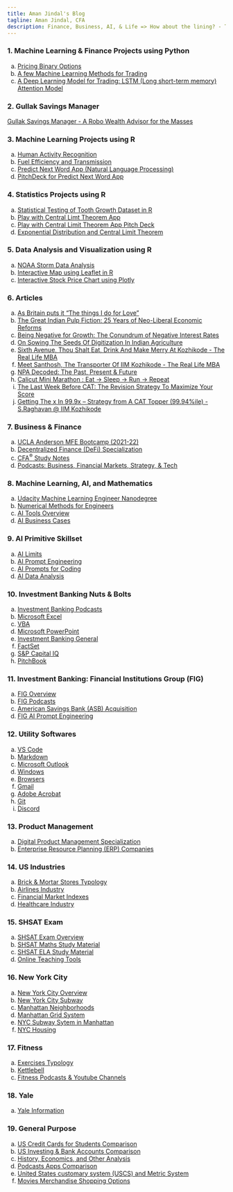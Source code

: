 ```yaml
---
title: Aman Jindal's Blog
tagline: Aman Jindal, CFA
description: Finance, Business, AI, & Life => How about the lining? - Tactical!  
---
```


### 1. Machine Learning & Finance Projects using Python

<ol type="a">
<li>
<a href= 'https://hbk91.github.io/ML_DS_Finance_Python/Pricing_Binary_Options/Pricing_Binary_Options.html' target='_blank'>
Pricing Binary Options</a>
</li>
<li>
<a href= 'https://hbk91.github.io/ML_DS_Finance_Python/ML_Methods_For_Trading/ML_Methods_For_Trading.html' target='_blank'>
A few Machine Learning Methods for Trading</a>
</li>  
<li>
<a href= 'https://hbk91.github.io/ML_DS_Finance_Python/LSTM_Attention_DeepLearning_Trading/LSTM_Attention_DeepLearning_Trading.html' target='_blank'>
A Deep Learning Model for Trading: LSTM (Long short-term memory) Attention Model</a>
</li>  
</ol>

### 2. Gullak Savings Manager
<a href= 'https://hbk91.github.io/DigitalProductManagement_Prof_AlexCowan_UVADarden/Gullak_Savings_Manager/Gullak_Savings_Manager_Product_Idea.html' target='_blank'>Gullak Savings Manager - A Robo Wealth Advisor for the Masses</a>

### 3. Machine Learning Projects using R

<ol type="a">
<li>
<a href= 'https://hbk91.github.io/JHU_Coursera_Course8_Project' target='_blank'>
Human Activity Recognition </a>
</li>
<li>
<a href= 'https://hbk91.github.io/JHU_Coursera_Course7_Project' target='_blank'>
Fuel Efficiency and Transmission </a>
</li>
<li>
<a href= 'https://hbk91.shinyapps.io/Predict_Next_Word/' target='_blank'>
Predict Next Word App (Natural Language Processing) </a>
</li>
<li>
<a href= 'https://rpubs.com/hbk91/Predict_Next_Word_PitchDeck' target='_blank'>
PitchDeck for Predict Next Word App </a>
</li>
</ol>

### 4. Statistics Projects using R

<ol type="a">
<li>
<a href= 'https://rpubs.com/hbk91/toothgrowth_analysis' target='_blank'>
Statistical Testing of Tooth Growth Dataset in R </a>
</li>
<li>
<a href= 'https://hbk91.shinyapps.io/Play_with_CLT' target='_blank'>
Play with Central Limt Theorem App </a>
</li>
<li>
<a href= 'https://hbk91.github.io/JHU_Coursera_Course9_Project/Play_with_CLT_PitchDeck.html' target='_blank'>
Play with Central Limit Theorem App Pitch Deck </a>
</li>
<li>
<a href= 'https://rpubs.com/hbk91/expdistribution_CLT' target='_blank'>
Exponential Distribution and Central Limit Theorem </a>
</li>
</ol>

### 5. Data Analysis and Visualization using R

<ol type="a">
<li>
<a href= 'https://rpubs.com/hbk91/NOAA_Storm_Data_Analysis' target='_blank'>
NOAA Storm Data Analysis </a>
</li>
<li>
<a href= 'https://hbk91.github.io/JHU_Coursera_Course9_Project/Using_Leaflet.html' target='_blank'>
Interactive Map using Leaflet in R </a>
</li>
<li>
<a href= 'https://hbk91.github.io/JHU_Coursera_Course9_Project/Plotly_Presentation.html' target='_blank'>
Interactive Stock Price Chart using Plotly </a>
</li>
</ol>

### 6. Articles

<ol type="a">
<li>
<a href= 'https://www.linkedin.com/pulse/britain-puts-things-i-do-love-aman-jindal/' target='_blank'>
As Britain puts it “The things I do for Love” </a>
</li>
<li>
<a href= 'https://www.linkedin.com/pulse/great-indian-pulp-fiction-25-years-neo-liberal-economic-aman-jindal/' target='_blank'>
The Great Indian Pulp Fiction: 25 Years of Neo-Liberal Economic Reforms
</a>
</li>
<li>
<a href= 'https://www.linkedin.com/pulse/being-negative-growth-conundrum-interest-rates-aman-jindal/' target='_blank'>
Being Negative for Growth: The Conundrum of Negative Interest Rates </a>
</li>
<li>
<a href= 'https://www.linkedin.com/pulse/sowing-seeds-digitization-indian-agriculture-aman-jindal/' target='_blank'>
On Sowing The Seeds Of Digitization In Indian Agriculture </a>
</li>
<li>
<a href= 'https://insideiim.com/sixth-avenue-thou-shalt-eat-drink-and-make-merry-at-kozhikode-the-real-life-mba' target='_blank'>
Sixth Avenue, Thou Shalt Eat, Drink And Make Merry At Kozhikode - The
Real Life MBA </a>
</li>
<li>
<a href= 'https://insideiim.com/meet-santhosh-the-transporter-of-iim-kozhikode-the-real-life-mba' target='_blank'>
Meet Santhosh, The Transporter Of IIM Kozhikode - The Real Life MBA </a>
</li>
<li>
<a href= 'https://insideiim.com/npa-decoded-the-past-present-future' target='_blank'>
NPA Decoded: The Past, Present & Future </a>
</li>
<li>
<a href= 'https://insideiim.com/calicut-mini-marathon-eat-sleep-run-repeat' target='_blank'>
Calicut Mini Marathon : Eat -> Sleep -> Run -> Repeat </a>
</li>
<li>
<a href= 'https://insideiim.com/the-last-week-before-cat-the-revision-strategy-to-maximize-your-score' target='_blank'>
The Last Week Before CAT: The Revision Strategy To Maximize Your Score
</a>
</li>
<li>
<a href= 'https://insideiim.com/getting-the-x-in-99-9x-strategy-for-next-three-months-from-a-cat-topper-99-94ile-s-raghavan-from-iim-kozhikode' target='_blank'>
Getting The x In 99.9x – Strategy from A CAT Topper (99.94%ile) -
S.Raghavan @ IIM Kozhikode </a>
</li>
</ol>

### 7. Business & Finance

<ol type="a">
  
<li>
<a href= 'https://hbk91.github.io/UCLA_MFE_2021-22_BootCamp_Group23' target='_blank'>
UCLA Anderson MFE Bootcamp (2021-22) </a>
</li>
<li>
<a href= 'https://hbk91.github.io/2021StudyNotes/Coursera/DeFi_Specialization.html' target='_blank'>
Decentralized Finance (DeFi) Specialization</a>
</li>
<li>
<a href= 'https://hbk91.github.io/2021StudyNotes/StudyCFA.html' target='_blank'>
CFA<sup>&reg;</sup> Study Notes</a>
</li>
<li>
<a href= 'https://hbk91.github.io/2021StudyNotes/Business_Podcasts.html' target='_blank'>
Podcasts: Business, Financial Markets, Strategy, & Tech </a>
</li>
</ol>

### 8. Machine Learning, AI, and Mathematics

<ol type="a">
<li>
<a href= 'https://hbk91.github.io/2021StudyNotes/Udacity_MLEngineer.html' target='_blank'>
Udacity Machine Learning Engineer Nanodegree </a>
</li>
<li>
<a href= 'https://hbk91.github.io/2021StudyNotes/Coursera/NumericalMethods_HKUST.html' target='_blank'>
Numerical Methods for Engineers </a>
</li>
<li>
<a href= 'https://hbk91.github.io/2021StudyNotes/AI_Tools.html' target='_blank'>
AI Tools Overview </a>
</li>
<li>
<a href= 'https://hbk91.github.io/2021StudyNotes/AI_Business_Cases.html' target='_blank'>
AI Business Cases </a>
</li>
</ol>

### 9. AI Primitive Skillset

<ol type="a">
<li>
<a href= 'https://hbk91.github.io/2021StudyNotes/AI_Limits.html' target='_blank'>
AI Limits </a>
</li>
<li>
<a href= 'https://hbk91.github.io/2021StudyNotes/AI_Prompt_Engineering.html' target='_blank'>
AI Prompt Engineering </a>
</li>
<li>
<a href= 'https://hbk91.github.io/2021StudyNotes/AI_Prompts_Coding.html' target='_blank'>
AI Prompts for  Coding </a>
</li>
<li>
<a href= 'https://hbk91.github.io/2021StudyNotes/AI_Data_Analysis.html' target='_blank'>
AI Data Analysis </a>
</li>
</ol>


### 10. Investment Banking Nuts & Bolts

<ol type="a">
<li>
<a href= 'https://hbk91.github.io/2021StudyNotes/IB_Podcasts.html' target='_blank'>
Investment Banking Podcasts </a>  
</li>
<li>
<a href= 'https://hbk91.github.io/2021StudyNotes/Microsoft_Excel.html' target='_blank'>
Microsoft Excel </a>  
</li>
<li>
<a href= 'https://hbk91.github.io/2021StudyNotes/VBA.html' target='_blank'>
VBA </a>  
</li>
<li>
<a href= 'https://hbk91.github.io/2021StudyNotes/Microsoft_PPT.html' target='_blank'>
Microsoft PowerPoint </a>  
</li>
<li>
<a href= 'https://hbk91.github.io/2021StudyNotes/IB_General.html' target='_blank'>
Investment Banking General </a>  
</li>
<li>
<a href= 'https://hbk91.github.io/2021StudyNotes/FactSet.html' target='_blank'>
FactSet </a>  
</li>
<li>
<a href= 'https://hbk91.github.io/2021StudyNotes/SP_CapitalIQ.html' target='_blank'>
S&P Capital IQ </a>  
</li>
<li>
<a href= 'https://hbk91.github.io/2021StudyNotes/PitchBook.html' target='_blank'>
PitchBook </a>  
</li>
</ol>

### 11. Investment Banking: Financial Institutions Group (FIG) 

<ol type="a">
<li>
<a href= 'https://hbk91.github.io/2021StudyNotes/FIG_Overview.html' target='_blank'>
FIG Overview </a>  
</li>
<li>
<a href= 'https://hbk91.github.io/2021StudyNotes/FIG_Podcasts.html' target='_blank'>
FIG Podcasts </a>  
</li>
<li>
<a href= 'https://hbk91.github.io/2021StudyNotes/ASB_Acquisition.html' target='_blank'>
American Savings Bank (ASB) Acquisition </a>  
</li>
<li>
<a href= 'https://hbk91.github.io/2021StudyNotes/FIG_AI_Prompting.html' target='_blank'>
FIG AI Prompt Engineering </a>  
</li>
</ol>

### 12. Utility Softwares

<ol type="a">
<li>
<a href= 'https://hbk91.github.io/2021StudyNotes/VSCode.html' target='_blank'>
VS Code </a>
</li>
<li>
<a href= 'https://hbk91.github.io/2021StudyNotes/Markdown.html' target='_blank'>
Markdown </a>
</li>
<li>
<a href= 'https://hbk91.github.io/2021StudyNotes/Outlook.html' target='_blank'>
Microsoft Outlook </a>
</li>
<li>
<a href= 'https://hbk91.github.io/2021StudyNotes/Windows.html' target='_blank'>
Windows </a>
</li>
<li>
<a href= 'https://hbk91.github.io/2021StudyNotes/Browsers.html' target='_blank'>
Browsers </a>
</li>
<li>
<a href= 'https://hbk91.github.io/2021StudyNotes/GMAIL.html' target='_blank'>
Gmail </a>
</li>
<li>
<a href= 'https://hbk91.github.io/2021StudyNotes/Adobe_Acrobat.html' target='_blank'>
Adobe Acrobat </a>
</li>
<li>
<a href= 'https://hbk91.github.io/2021StudyNotes/Git.html' target='_blank'>
Git </a>
</li>
<li>
<a href= 'https://hbk91.github.io/2021StudyNotes/Discord.html' target='_blank'>
Discord </a>
</li>
</ol>

### 13. Product Management

<ol type="a">
<li>
<a href= 'https://hbk91.github.io/DigitalProductManagement_Prof_AlexCowan_UVADarden/' target='_blank'>
Digital Product Management Specialization </a>
</li>
<li>
<a href= 'https://hbk91.github.io/2021StudyNotes/ERP_Companies.html' target='_blank'>
Enterprise Resource Planning (ERP) Companies </a>
</li>
</ol>

### 14. US Industries

<ol type="a">
<li>
<a href= 'https://hbk91.github.io/2021StudyNotes/US_Offline_Stores.html' target='_blank'>
Brick & Mortar Stores Typology </a>
</li>
<li>
<a href= 'https://hbk91.github.io/2021StudyNotes/US_Airlines.html' target='_blank'>
Airlines Industry </a>
</li>
<li>
<a href= 'https://hbk91.github.io/2021StudyNotes/US_Fin_Indexes.html' target='_blank'>
Financial Market Indexes </a>
</li>
<li>
<a href= 'https://hbk91.github.io/2021StudyNotes/US_Healthcare.html' target='_blank'>
Healthcare Industry </a>
</li>
</ol>

### 15. SHSAT Exam


<ol type="a">
<li>
<a href= 'https://hbk91.github.io/2021StudyNotes/SHSAT.html' target='_blank'>
SHSAT Exam Overview </a>
</li>
<li>
<a href= 'https://hbk91.github.io/2021StudyNotes/SHSAT_Maths.html' target='_blank'>
SHSAT Maths Study Material </a>
</li>
<li>
<a href= 'https://hbk91.github.io/2021StudyNotes/SHSAT_ELA.html' target='_blank'>
SHSAT ELA Study Material </a>
</li>
<li>
<a href= 'https://hbk91.github.io/2021StudyNotes/Teaching_Tools.html' target='_blank'>
Online Teaching Tools </a>
</li>
</ol>

### 16. New York City

<ol type="a">
<li>
<a href= 'https://hbk91.github.io/2021StudyNotes/NYC_Overview.html' target='_blank'>
New York City Overview </a>
</li>
<li>
<a href= 'https://hbk91.github.io/2021StudyNotes/NYC_Subway.html' target='_blank'>
New York City Subway </a>
</li>
<li>
<a href= 'https://hbk91.github.io/2021StudyNotes/Manhattan_Neighborhoods.html' target='_blank'>
Manhattan Neighborhoods </a>
</li>
<li>
<a href= 'https://hbk91.github.io/2021StudyNotes/Manhattan_Grid_System.html' target='_blank'>
Manhattan Grid System </a>
</li>
<li>
<a href= 'https://hbk91.github.io/2021StudyNotes/Manhattan_Subway.html' target='_blank'>
NYC Subway Sytem in Manhattan </a>
</li>
<li>
<a href= 'https://hbk91.github.io/2021StudyNotes/NYC_Housing.html' target='_blank'>
NYC Housing </a>
</li>
</ol>

### 17. Fitness

<ol type="a">
<li>
<a href= 'https://hbk91.github.io/2021StudyNotes/Exercises_Typology.html' target='_blank'>
Exercises Typology </a>
</li>
<li>
<a href= 'https://hbk91.github.io/2021StudyNotes/Kettlebell.html' target='_blank'>
Kettlebell </a>
</li>
<li>
<a href= 'https://hbk91.github.io/2021StudyNotes/Fitness_Channels.html' target='_blank'>
Fitness Podcasts & Youtube Channels </a>
</li>
</ol>

### 18. Yale

<ol type="a">
<li>
<a href= 'https://hbk91.github.io/2021StudyNotes/Yale_Info.html' target='_blank'>
Yale Information </a>
</li>
</ol>

### 19. General Purpose

<ol type="a">
<li>
<a href= 'https://hbk91.github.io/2021StudyNotes/StudentCC.html' target='_blank'>
US Credit Cards for Students Comparison </a>
</li>
<li>
<a href= 'https://hbk91.github.io/2021StudyNotes/Investments.html' target='_blank'>
US Investing & Bank Accounts Comparison </a>
</li>
<li>
<a href= 'https://hbk91.github.io/2021StudyNotes/History_Economics.html' target='_blank'>
History, Economics, and Other Analysis </a>
</li>
<li>
<a href= 'https://hbk91.github.io/2021StudyNotes/Podcasts_AppsComparison.html' target='_blank'>
Podcasts Apps Comparison </a>
</li>
<li>
<a href= 'https://hbk91.github.io/2021StudyNotes/USCS_Metric_System.html' target='_blank'>
United States customary system (USCS) and Metric System </a>
</li>
<li>
<a href= 'https://hbk91.github.io/2021StudyNotes/Movies_Merchandise.html' target='_blank'>
Movies Merchandise Shopping Options </a>
</li>
</ol>


